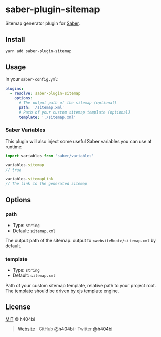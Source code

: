 # saber-plugin-sitemap

Sitemap generator plugin for [Saber](https://saber.land/).

## Install

```bash
yarn add saber-plugin-sitemap
```

## Usage

In your `saber-config.yml`:

```yml
plugins:
  - resolve: saber-plugin-sitemap
    options:
      # The output path of the sitemap (optional)
      path: '/sitemap.xml'
      # Path of your custom sitemap template (optional)
      template: './sitemap.xml'
```

### Saber Variables

This plugin will also inject some useful Saber variables you can use at runtime:

```js
import variables from 'saber/variables'

variables.sitemap
// true

variables.sitemapLink
// The link to the generated sitemap
```

## Options

### path

- Type: `string`
- Default: `sitemap.xml`

The output path of the sitemap. output to `<websiteRoot>/sitemap.xml` by default.

### template

- Type: `string`
- Default: `sitemap.xml`

Path of your custom sitemap template, relative path to your project root.
The template should be driven by [ejs](https://www.ejs.co/) template engine.

## License

[MIT](LICENSE) © h404bi

> [Website](https://www.h404bi.com) · GitHub [@h404bi](https://github.com/h404bi) · Twitter [@h404bi](https://twitter.com/h404bi)
